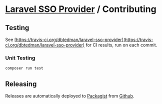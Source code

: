 # [Laravel SSO Provider](./README.md) / Contributing

## Testing

See [https://travis-ci.org/dbtedman/laravel-sso-provider](https://travis-ci.org/dbtedman/laravel-sso-provider) for CI results, run on each commit.

### Unit Testing

```bash
composer run test
```

## Releasing

Releases are automatically deployed to [Packagist](https://packagist.org/packages/dbtedman/laravel-sso-provider) from [Github](https://github.com/dbtedman/laravel-sso-provider).
